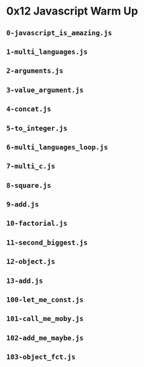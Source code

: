# 0x12 Javascript Warm Up

## `0-javascript_is_amazing.js`

## `1-multi_languages.js`

## `2-arguments.js`

## `3-value_argument.js`

## `4-concat.js`

## `5-to_integer.js`

## `6-multi_languages_loop.js`

## `7-multi_c.js`

## `8-square.js`

## `9-add.js`

## `10-factorial.js`

## `11-second_biggest.js`

## `12-object.js`

## `13-add.js`

## `100-let_me_const.js`

## `101-call_me_moby.js`

## `102-add_me_maybe.js`

## `103-object_fct.js`
